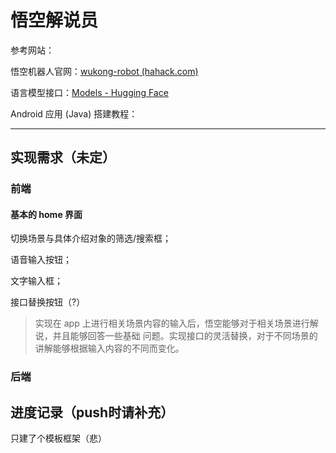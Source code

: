 # 悟空解说员

参考网站：

悟空机器人官网：[wukong-robot (hahack.com)](https://wukong.hahack.com/#/)

语言模型接口：[Models - Hugging Face](https://huggingface.co/models)

Android 应用 (Java) 搭建教程：



---

## 实现需求（未定）

### 前端

#### 基本的 home 界面

切换场景与具体介绍对象的筛选/搜索框；

语音输入按钮；

文字输入框；

接口替换按钮（?）

> 实现在 app 上进⾏相关场景内容的输⼊后，悟空能够对于相关场景进⾏解说，并且能够回答⼀些基础 问题。实现接⼝的灵活替换，对于不同场景的讲解能够根据输⼊内容的不同⽽变化。



### 后端



## 进度记录（push时请补充）

只建了个模板框架（悲）
